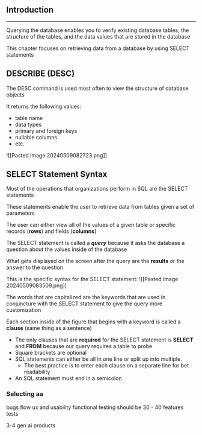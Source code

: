 ## Introduction
---

Querying the database enables you to verify existing database tables, the structure of the tables, and the data values that are stored in the database

This chapter focuses on retrieving data from a database by using SELECT statements

## DESCRIBE (DESC)

The DESC command is used most often to view the structure of database objects

It returns the following values:
- table name
- data types
- primary and foreign keys
- nullable columns
- etc.

![[Pasted image 20240509082723.png]]

## SELECT Statement Syntax

Most of the operations that organizations perform in SQL are the SELECT statements

These statements enable the user to retrieve data from tables given a set of parameters

The user can either view all of the values of a given table or specific records (**rows**) and fields (**columns**)

The SELECT statement is called a ***query*** because it asks the database a question about the values inside of the database

What gets displayed on the screen after the query are the **results** or the answer to the question

This is the specific syntax for the SELECT statement:
![[Pasted image 20240509083509.png]]

The words that are capitalized are the keywords that are used in conjuncture with the SELECT statement to give the query more customization 

Each section inside of the figure that begins with a keyword is called a **clause** (same thing as a sentence)

- The only clauses that are **required** for the SELECT statement is **SELECT** and **FROM** because our query requires a table to probe
- Square brackets are optional
- SQL statements can either be all in one line or split up into multiple. 
	- The best practice is to enter each clause on a separate line for bet readability
- An SQL statement must end in a semicolon

### Selecting aa


bugs
flow ux and usability
functional testing
should be 30 - 40 features tests

3-4 gen ai products